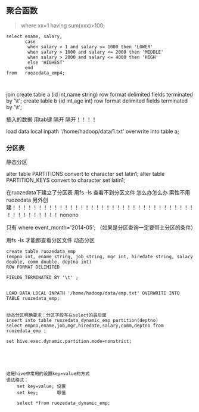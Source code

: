 ##  聚合函数
> where  xx=1  having  sum(xxx)>100;
```
select ename, salary, 
       case
        when salary > 1 and salary <= 1000 then 'LOWER'
        when salary > 1000 and salary <= 2000 then 'MIDDLE'
        when salary > 2000 and salary <= 4000 then 'HIGH'
        else 'HIGHEST'
       end
from   ruozedata_emp4;



```


join
create table  a (id  int,name string)
row  format  delimited fields  terminated by '\t';
create table  b (id  int,age int)
row  format  delimited fields  terminated by '\t';


插入的数据 用tab键  隔开  隔开！！！！

load data local inpath '/home/hadoop/data/1.txt' overwrite into table a;



### 分区表


静态分区

alter table PARTITIONS convert to character set latin1;
alter table PARTITION_KEYS convert to character set latin1;


在ruozedata下建立了分区表 用fs  -ls 查看不到分区文件 怎么办怎么办
索性不用ruozedata 另外创建！！！！！！！！！！！！！！！！！！！！！！！！！！！！！！！！！！！！！！！！！！！！！
nonono

只有  where event_month='2014-05'; （如果是分区查询一定要带上分区的条件）

用fs  -ls 才能那查看分区文件
动态分区
```
create table ruozedata_emp 
(empno int, ename string, job string, mgr int, hiredate string, salary double, comm double, deptno int)
ROW FORMAT DELIMITED 

FIELDS TERMINATED BY '\t' ;


LOAD DATA LOCAL INPATH '/home/hadoop/data/emp.txt' OVERWRITE INTO TABLE ruozedata_emp; 


动态分区明确要求：分区字段写在select的最后面	
insert into table ruozedata_dynamic_emp partition(deptno)
select empno,ename,job,mgr,hiredate,salary,comm,deptno from ruozedata_emp ;
	
set hive.exec.dynamic.partition.mode=nonstrict;





这是hive中常用的设置key=value的方式
语法格式： 
	set key=value; 设置	
	set key;       取值

	select *from ruozedata_dynamic_emp;






```

